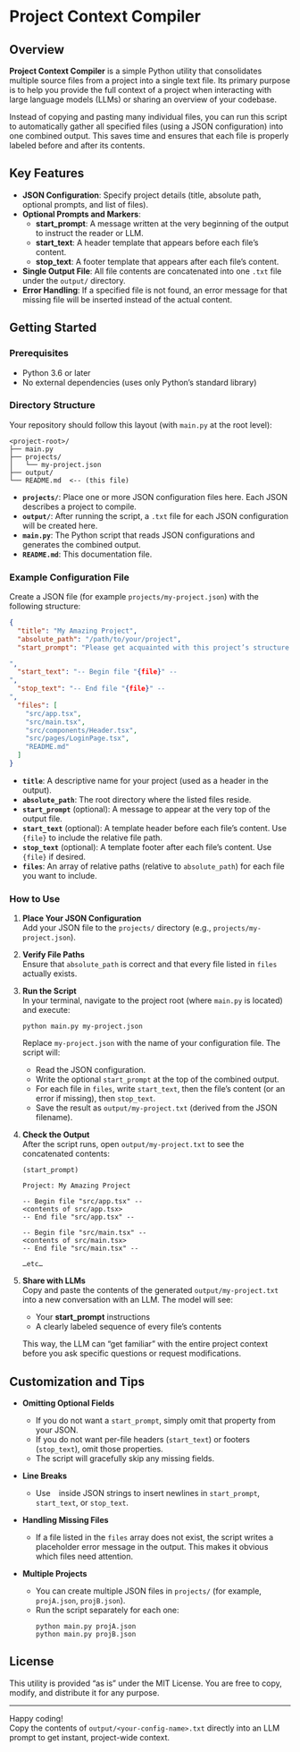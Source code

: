 # Project Context Compiler

## Overview
**Project Context Compiler** is a simple Python utility that consolidates multiple source files from a project into a single text file. Its primary purpose is to help you provide the full context of a project when interacting with large language models (LLMs) or sharing an overview of your codebase.

Instead of copying and pasting many individual files, you can run this script to automatically gather all specified files (using a JSON configuration) into one combined output. This saves time and ensures that each file is properly labeled before and after its contents.

## Key Features
- **JSON Configuration**: Specify project details (title, absolute path, optional prompts, and list of files).
- **Optional Prompts and Markers**:
  - **start_prompt**: A message written at the very beginning of the output to instruct the reader or LLM.
  - **start_text**: A header template that appears before each file’s content.
  - **stop_text**: A footer template that appears after each file’s content.
- **Single Output File**: All file contents are concatenated into one `.txt` file under the `output/` directory.
- **Error Handling**: If a specified file is not found, an error message for that missing file will be inserted instead of the actual content.

## Getting Started

### Prerequisites
- Python 3.6 or later
- No external dependencies (uses only Python’s standard library)

### Directory Structure
Your repository should follow this layout (with `main.py` at the root level):

```
<project-root>/
├── main.py
├── projects/
│   └── my-project.json
├── output/
└── README.md  <-- (this file)
```

- **`projects/`**: Place one or more JSON configuration files here. Each JSON describes a project to compile.
- **`output/`**: After running the script, a `.txt` file for each JSON configuration will be created here.
- **`main.py`**: The Python script that reads JSON configurations and generates the combined output.
- **`README.md`**: This documentation file.

### Example Configuration File
Create a JSON file (for example `projects/my-project.json`) with the following structure:

```json
{
  "title": "My Amazing Project",
  "absolute_path": "/path/to/your/project",
  "start_prompt": "Please get acquainted with this project’s structure and source files. I will send you multiple files in sequence—review and understand their contents. Once you have absorbed the overall context, wait for my instructions before performing any specific tasks.

",
  "start_text": "-- Begin file "{file}" --
",
  "stop_text": "-- End file "{file}" --
",
  "files": [
    "src/app.tsx",
    "src/main.tsx",
    "src/components/Header.tsx",
    "src/pages/LoginPage.tsx",
    "README.md"
  ]
}
```

- **`title`**: A descriptive name for your project (used as a header in the output).
- **`absolute_path`**: The root directory where the listed files reside.
- **`start_prompt`** (optional): A message to appear at the very top of the output file.
- **`start_text`** (optional): A template header before each file’s content. Use `{file}` to include the relative file path.
- **`stop_text`** (optional): A template footer after each file’s content. Use `{file}` if desired.
- **`files`**: An array of relative paths (relative to `absolute_path`) for each file you want to include.

### How to Use

1. **Place Your JSON Configuration**  
   Add your JSON file to the `projects/` directory (e.g., `projects/my-project.json`).

2. **Verify File Paths**  
   Ensure that `absolute_path` is correct and that every file listed in `files` actually exists.

3. **Run the Script**  
   In your terminal, navigate to the project root (where `main.py` is located) and execute:
   ```
   python main.py my-project.json
   ```
   Replace `my-project.json` with the name of your configuration file. The script will:
   - Read the JSON configuration.
   - Write the optional `start_prompt` at the top of the combined output.
   - For each file in `files`, write `start_text`, then the file’s content (or an error if missing), then `stop_text`.
   - Save the result as `output/my-project.txt` (derived from the JSON filename).

4. **Check the Output**  
   After the script runs, open `output/my-project.txt` to see the concatenated contents:
   ```
   (start_prompt)

   Project: My Amazing Project

   -- Begin file "src/app.tsx" --
   <contents of src/app.tsx>
   -- End file "src/app.tsx" --

   -- Begin file "src/main.tsx" --
   <contents of src/main.tsx>
   -- End file "src/main.tsx" --

   …etc…
   ```

5. **Share with LLMs**  
   Copy and paste the contents of the generated `output/my-project.txt` into a new conversation with an LLM. The model will see:
   - Your **start_prompt** instructions
   - A clearly labeled sequence of every file’s contents

   This way, the LLM can “get familiar” with the entire project context before you ask specific questions or request modifications.

## Customization and Tips
- **Omitting Optional Fields**  
  - If you do not want a `start_prompt`, simply omit that property from your JSON.  
  - If you do not want per-file headers (`start_text`) or footers (`stop_text`), omit those properties.  
  - The script will gracefully skip any missing fields.

- **Line Breaks**  
  - Use `
` inside JSON strings to insert newlines in `start_prompt`, `start_text`, or `stop_text`.

- **Handling Missing Files**  
  - If a file listed in the `files` array does not exist, the script writes a placeholder error message in the output. This makes it obvious which files need attention.

- **Multiple Projects**  
  - You can create multiple JSON files in `projects/` (for example, `projA.json`, `projB.json`).  
  - Run the script separately for each one:  
    ```
    python main.py projA.json
    python main.py projB.json
    ```

## License
This utility is provided “as is” under the MIT License. You are free to copy, modify, and distribute it for any purpose.

---

Happy coding!  
Copy the contents of `output/<your-config-name>.txt` directly into an LLM prompt to get instant, project-wide context.
